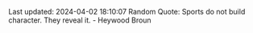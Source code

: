 Last updated: 2024-04-02 18:10:07
Random Quote: Sports do not build character. They reveal it. - Heywood Broun